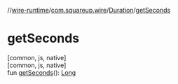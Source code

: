 //[wire-runtime](../../../index.md)/[com.squareup.wire](../index.md)/[Duration](index.md)/[getSeconds](get-seconds.md)

# getSeconds

[common, js, native]\
[common, js, native]\
fun [getSeconds](get-seconds.md)(): [Long](https://kotlinlang.org/api/latest/jvm/stdlib/kotlin/-long/index.html)
